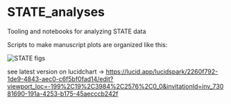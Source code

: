 # STATE_analyses
Tooling and notebooks for analyzing STATE data


Scripts to make manuscript plots are organized like this:

![STATE figs](https://github.com/user-attachments/assets/a77bf097-60ce-4706-b55d-276d24997210)

see latest version on lucidchart -> https://lucid.app/lucidspark/2260f792-1de9-4843-aec0-c6f5bf0fad14/edit?viewport_loc=-199%2C19%2C3984%2C2576%2C0_0&invitationId=inv_73081690-191a-4253-b175-45aecccb242f
